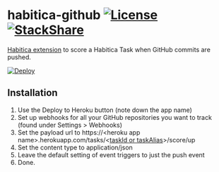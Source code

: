 # habitica-github [![License](https://img.shields.io/github/license/niteshpatel/habitica-github.svg?maxAge=3600)](https://raw.githubusercontent.com/niteshpatel/habitica-github/master/LICENSE.txt) [![StackShare](http://img.shields.io/badge/tech-stack-0690fa.svg?style=flat)](http://stackshare.io/niteshpatel/habitica-github)

[Habitica extension](http://habitica.wikia.com/wiki/GitHub_Score_Task_Integration) to score a Habitica Task when GitHub commits are pushed.  

[![Deploy](https://www.herokucdn.com/deploy/button.svg)](https://heroku.com/deploy?template=https://github.com/averymd/habitica-github)

## Installation

1. Use the Deploy to Heroku button (note down the app name)
1. Set up webhooks for all your GitHub repositories you want to track (found under Settings &gt; Webhooks)
1. Set the payload url to https://&lt;heroku app name&gt;.herokuapp.com/tasks/&lt;[taskId or taskAlias](http://habitica.wikia.com/wiki/Task_Alias)&gt;/score/up
1. Set the content type to application/json
1. Leave the default setting of event triggers to just the push event
1. Done.
